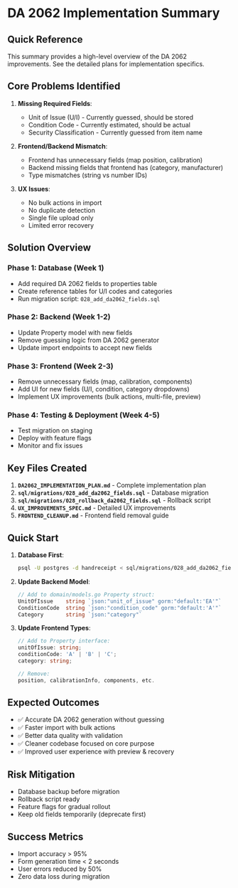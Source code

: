 # DA 2062 Implementation Summary

## Quick Reference

This summary provides a high-level overview of the DA 2062 improvements. See the detailed plans for implementation specifics.

## Core Problems Identified

1. **Missing Required Fields**:
   - Unit of Issue (U/I) - Currently guessed, should be stored
   - Condition Code - Currently estimated, should be actual
   - Security Classification - Currently guessed from item name

2. **Frontend/Backend Mismatch**:
   - Frontend has unnecessary fields (map position, calibration)
   - Backend missing fields that frontend has (category, manufacturer)
   - Type mismatches (string vs number IDs)

3. **UX Issues**:
   - No bulk actions in import
   - No duplicate detection
   - Single file upload only
   - Limited error recovery

## Solution Overview

### Phase 1: Database (Week 1)
- Add required DA 2062 fields to properties table
- Create reference tables for U/I codes and categories
- Run migration script: `028_add_da2062_fields.sql`

### Phase 2: Backend (Week 1-2)
- Update Property model with new fields
- Remove guessing logic from DA 2062 generator
- Update import endpoints to accept new fields

### Phase 3: Frontend (Week 2-3)
- Remove unnecessary fields (map, calibration, components)
- Add UI for new fields (U/I, condition, category dropdowns)
- Implement UX improvements (bulk actions, multi-file, preview)

### Phase 4: Testing & Deployment (Week 4-5)
- Test migration on staging
- Deploy with feature flags
- Monitor and fix issues

## Key Files Created

1. **`DA2062_IMPLEMENTATION_PLAN.md`** - Complete implementation plan
2. **`sql/migrations/028_add_da2062_fields.sql`** - Database migration
3. **`sql/migrations/028_rollback_da2062_fields.sql`** - Rollback script
4. **`UX_IMPROVEMENTS_SPEC.md`** - Detailed UX improvements
5. **`FRONTEND_CLEANUP.md`** - Frontend field removal guide

## Quick Start

1. **Database First**:
   ```bash
   psql -U postgres -d handreceipt < sql/migrations/028_add_da2062_fields.sql
   ```

2. **Update Backend Model**:
   ```go
   // Add to domain/models.go Property struct:
   UnitOfIssue    string `json:"unit_of_issue" gorm:"default:'EA'"`
   ConditionCode  string `json:"condition_code" gorm:"default:'A'"`
   Category       string `json:"category"`
   ```

3. **Update Frontend Types**:
   ```typescript
   // Add to Property interface:
   unitOfIssue: string;
   conditionCode: 'A' | 'B' | 'C';
   category: string;
   
   // Remove:
   position, calibrationInfo, components, etc.
   ```

## Expected Outcomes

- ✅ Accurate DA 2062 generation without guessing
- ✅ Faster import with bulk actions
- ✅ Better data quality with validation
- ✅ Cleaner codebase focused on core purpose
- ✅ Improved user experience with preview & recovery

## Risk Mitigation

- Database backup before migration
- Rollback script ready
- Feature flags for gradual rollout
- Keep old fields temporarily (deprecate first)

## Success Metrics

- Import accuracy > 95%
- Form generation time < 2 seconds
- User errors reduced by 50%
- Zero data loss during migration